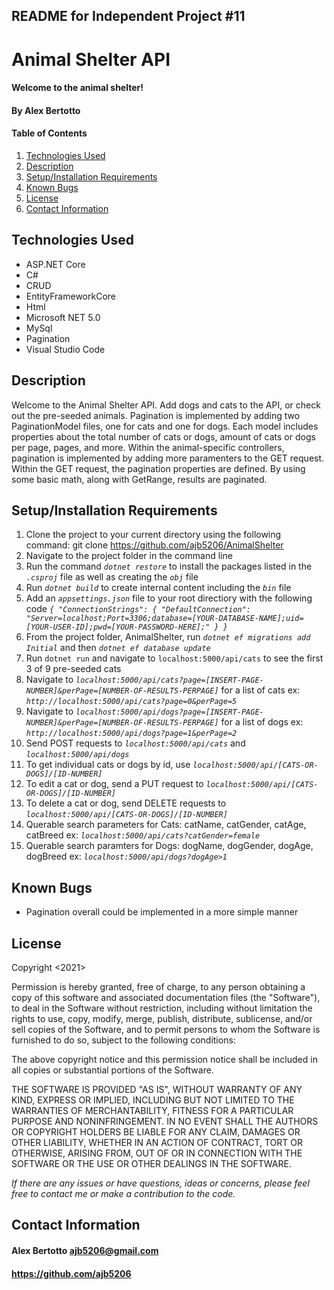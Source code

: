## README for Independent Project #11

# Animal Shelter API

#### Welcome to the animal shelter!

#### **By Alex Bertotto**
#### Table of Contents

1. [Technologies Used](#technologies)
2. [Description](#description)
3. [Setup/Installation Requirements](#setup/install)
4. [Known Bugs](#knownbugs)
5. [License](#license)
6. [Contact Information](#contact)

## Technologies Used <a id="technologies"></a>

* ASP.NET Core
* C#
* CRUD
* EntityFrameworkCore
* Html
* Microsoft NET 5.0
* MySql
* Pagination
* Visual Studio Code

## Description <a id="description"></a>

Welcome to the Animal Shelter API. Add dogs and cats to the API, or check out the pre-seeded animals. 
Pagination is implemented by adding two PaginationModel files, one for cats and one for dogs. Each model includes properties about the total number of cats or dogs, amount of cats or dogs per page, pages, and more. Within the animal-specific controllers, pagination is implemented by adding more paramenters to the GET request. Within the GET request, the pagination properties are defined. By using some basic math, along with GetRange, results are paginated. 

## Setup/Installation Requirements <a id="setup/install"></a>

1. Clone the project to your current directory using the following command: git clone https://github.com/ajb5206/AnimalShelter
2. Navigate to the project folder in the command line
3. Run the command _`dotnet restore`_ to install the packages listed in the _`.csproj`_ file 
	 as well as creating the _`obj`_ file
4. Run _`dotnet build`_ to create internal content including the _`bin`_ file
5. Add an _`appsettings.json`_ file to your root directiory with the following code _`{
  "ConnectionStrings": {
      "DefaultConnection": "Server=localhost;Port=3306;database=[YOUR-DATABASE-NAME];uid=[YOUR-USER-ID];pwd=[YOUR-PASSWORD-HERE];"
  }
}`_
6. From the project folder, AnimalShelter, run _`dotnet ef migrations add Initial`_ and then _`dotnet ef database update`_
7. Run `dotnet run` and navigate to `localhost:5000/api/cats` to see the first 3 of 9 pre-seeded cats
8. Navigate to _`localhost:5000/api/cats?page=[INSERT-PAGE-NUMBER]&perPage=[NUMBER-OF-RESULTS-PERPAGE]`_ for a list of cats ex: _`http://localhost:5000/api/cats?page=0&perPage=5`_
9. Navigate to _`localhost:5000/api/dogs?page=[INSERT-PAGE-NUMBER]&perPage=[NUMBER-OF-RESULTS-PERPAGE]`_ for a list of dogs ex: _`http://localhost:5000/api/dogs?page=1&perPage=2`_
10. Send POST requests to _`localhost:5000/api/cats`_ and _`localhost:5000/api/dogs`_
11. To get individual cats or dogs by id, use _`localhost:5000/api/[CATS-OR-DOGS]/[ID-NUMBER]`_
12. To edit a cat or dog, send a PUT request to _`localhost:5000/api/[CATS-OR-DOGS]/[ID-NUMBER]`_
13. To delete a cat or dog, send DELETE requests to _`localhost:5000/api/[CATS-OR-DOGS]/[ID-NUMBER]`_
14. Querable search parameters for Cats: catName, catGender, catAge, catBreed
		ex: _`localhost:5000/api/cats?catGender=female`_
15. Querable search paramters for Dogs: dogName, dogGender, dogAge, dogBreed
		ex: _`localhost:5000/api/dogs?dogAge>1`_



## Known Bugs <a id="knownbugs"></a>
* Pagination overall could be implemented in a more simple manner

## License
Copyright <2021> <MIT>

Permission is hereby granted, free of charge, to any person obtaining a copy of this software and associated documentation files (the "Software"), to deal in the Software without restriction, including without limitation the rights to use, copy, modify, merge, publish, distribute, sublicense, and/or sell copies of the Software, and to permit persons to whom the Software is furnished to do so, subject to the following conditions:

The above copyright notice and this permission notice shall be included in all copies or substantial portions of the Software.

THE SOFTWARE IS PROVIDED "AS IS", WITHOUT WARRANTY OF ANY KIND, EXPRESS OR IMPLIED, INCLUDING BUT NOT LIMITED TO THE WARRANTIES OF MERCHANTABILITY, FITNESS FOR A PARTICULAR PURPOSE AND NONINFRINGEMENT. IN NO EVENT SHALL THE AUTHORS OR COPYRIGHT HOLDERS BE LIABLE FOR ANY CLAIM, DAMAGES OR OTHER LIABILITY, WHETHER IN AN ACTION OF CONTRACT, TORT OR OTHERWISE, ARISING FROM, OUT OF OR IN CONNECTION WITH THE SOFTWARE OR THE USE OR OTHER DEALINGS IN THE SOFTWARE.

_If there are any issues or have questions, ideas or concerns, please feel free to contact me or make a contribution to the code._

## Contact Information <a id="contact"></a>
#### Alex Bertotto ajb5206@gmail.com 
#### https://github.com/ajb5206